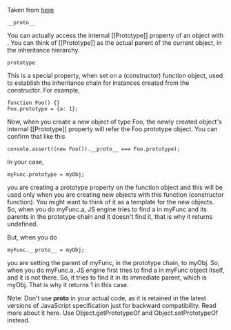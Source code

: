Taken from [here](http://stackoverflow.com/questions/31340608/proto-and-prototype-difference?noredirect=1&lq=1)
~~~~
__proto__
~~~~
You can actually access the internal [[Prototype]] property of an object with . 
You can think of [[Prototype]] as the actual parent of the current object, in the inheritance hierarchy.
~~~~
prototype
~~~~
This is a special property, when set on a (constructor) function object, 
used to establish the inheritance chain for instances created from the constructor. 
For example,
~~~~
function Foo() {}
Foo.prototype = {a: 1};
~~~~
Now, when you create a new object of type Foo, the newly created object's 
internal [[Prototype]] property will refer the Foo.prototype object. 
You can confirm that like this
~~~~
console.assert((new Foo()).__proto__ === Foo.prototype);
~~~~
In your case,
~~~~
myFunc.prototype = myObj;
~~~~
you are creating a prototype property on the function object and this will be used 
only when you are creating new objects with this function (constructor function). 
You might want to think of it as a template for the new objects. So, when you do myFunc.a, 
JS engine tries to find a in myFunc and its parents in the prototype chain and it doesn't find it, 
that is why it returns undefined.

But, when you do
~~~~
myFunc.__proto__ = myObj;
~~~~
you are setting the parent of myFunc, in the prototype chain, to myObj. 
So, when you do myFunc.a, JS engine first tries to find a in myFunc object itself, and it is not there. 
So, it tries to find it in its immediate parent, which is myObj. That is why it returns 1 in this case.

Note: Don't use __proto__ in your actual code, 
as it is retained in the latest versions of JavaScript specification just for backward compatibility. 
Read more about it here. Use Object.getPrototypeOf and Object.setPrototypeOf instead.